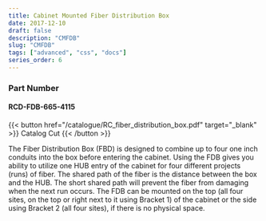 ```yaml
---
title: Cabinet Mounted Fiber Distribution Box
date: 2017-12-10
draft: false
description: "CMFDB"
slug: "CMFDB"
tags: ["advanced", "css", "docs"]
series_order: 6
---
```


### Part Number
#### RCD-FDB-665-4115

{{< button href="/catalogue/RC_fiber_distribution_box.pdf" target="_blank" >}}
Catalog Cut
{{< /button >}}

The Fiber Distribution Box (FBD) is designed to combine up to four one inch conduits into the box before entering the cabinet. Using the FDB gives you ability to utilize one HUB entry of the cabinet for four different projects (runs) of fiber. The shared path of the fiber is the distance between the box and the HUB. The short shared path will prevent the fiber from damaging when the next run occurs. The FDB can be mounted on the top (all four sites, on the top or right next to it using Bracket 1) of the cabinet or the side using Bracket 2 (all four sites), if there is no physical space.
